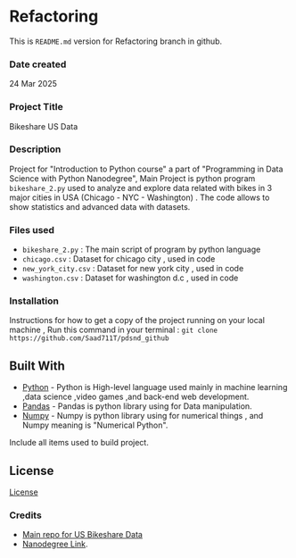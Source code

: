 # Refactoring
This is `README.md` version for Refactoring branch in github.
### Date created
24 Mar 2025
### Project Title
Bikeshare US Data

### Description
Project for "Introduction to Python course" a part of "Programming in Data Science with Python Nanodegree", Main Project is python program `bikeshare_2.py` used to analyze and explore data related with bikes in 3 major cities in USA (Chicago - NYC - Washington) . The code allows to show statistics and advanced data with datasets.

### Files used
- `bikeshare_2.py` : The main script of program by python language
- `chicago.csv` : Dataset for chicago city , used in code
- `new_york_city.csv` : Dataset for new york city , used in code
- `washington.csv` : Dataset for washington d.c , used in code

### Installation
Instructions for how to get a copy of the project running on your local machine , Run this command in your terminal :
`git clone https://github.com/Saad711T/pdsnd_github`

## Built With

* [Python](https://www.python.org) - Python is High-level language used mainly in machine learning ,data science ,video games ,and back-end web development.
* [Pandas](https://pandas.pydata.org) - Pandas is python library using for Data manipulation.
* [Numpy](https://numpy.org) - Numpy is python library using for numerical things , and Numpy meaning is "Numerical Python".

Include all items used to build project.

## License

[License](LICENSE)

### Credits
- [Main repo for US Bikeshare Data](https://github.com/Saad711T/Udacity-Bikeshare-US-Data)
- [Nanodegree Link](https://www.udacity.com/enrollment/nd104).

